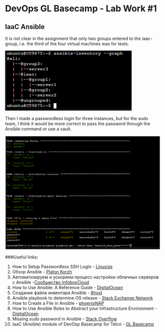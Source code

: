 # DevOps GL Basecamp - Lab Work #1
## IaaC Ansible
It is not clear in the assignment that only two groups entered to the iaac- group, i.e. the third of the four virtual machines was for tests.

![Screenshot](https://github.com/texnotes/basecamp/blob/main/img/Screenshot%202021-05-16%20232830.png "Screenshot")

Then I made a passwordless login for three instances, but for the sudo team, I think it would be more correct to pass the password through the Ansible command or use a vault.

![Screenshot](https://github.com/texnotes/basecamp/blob/main/img/Screenshot%202021-05-16%20231555.png "Screenshot")

###Useful links:
1. How to Setup Passwordless SSH Login - [Linuxize](https://linuxize.com/post/how-to-setup-passwordless-ssh-login/)
2. Обзор Ansible - [Platon Korzh](https://medium.com/@platon_korzh/%D0%BE%D0%B1%D0%B7%D0%BE%D1%80-ansible-38a794937a3c)
3. Автоматизируем и ускоряем процесс настройки облачных серверов с Ansible -[Сообщество InfoboxCloud](https://infoboxcloud.ru/community/blog/infoboxcloud/226.html)
4. How to Use Ansible: A Reference Guide - [DigitalOcean](https://www.digitalocean.com/community/cheatsheets/how-to-use-ansible-cheat-sheet-guide)
5. Создание файла инвентаря Ansible - [8host](https://www.8host.com/blog/sozdanie-fajla-inventarya-ansible/)
6. Ansible playbook to determine OS release - [Stack Exchange Network](https://superuser.com/questions/1395954/ansible-playbook-to-determine-os-release)
7. How to Create a File in Ansible - [phoenixNAP](https://phoenixnap.com/kb/ansible-create-file)
8. How to Use Ansible Roles to Abstract your Infrastructure Environment - [DigitalOcean](https://www.digitalocean.com/community/tutorials/how-to-use-ansible-roles-to-abstract-your-infrastructure-environment)
9. Missing sudo password in Ansible - [Stack Overflow](https://stackoverflow.com/questions/25582740/missing-sudo-password-in-ansible)
10. IaaC (Ansible) module of DevOsp Basecamp for Telco - [GL Basecamp](https://github.com/yurnov/IaC_Ansible_basecamp)

